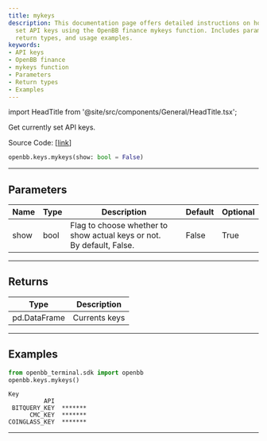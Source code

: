 ```yaml
---
title: mykeys
description: This documentation page offers detailed instructions on how to get currently
  set API keys using the OpenBB finance mykeys function. Includes parameter descriptions,
  return types, and usage examples.
keywords:
- API keys
- OpenBB finance
- mykeys function
- Parameters
- Return types
- Examples
---
```


import HeadTitle from '@site/src/components/General/HeadTitle.tsx';

<HeadTitle title="keys.mykeys - Reference | OpenBB SDK Docs" />

Get currently set API keys.

Source Code: [[link](https://github.com/OpenBB-finance/OpenBBTerminal/tree/main/openbb_terminal/keys_model.py#L241)]

```python
openbb.keys.mykeys(show: bool = False)
```

---

## Parameters

| Name | Type | Description | Default | Optional |
| ---- | ---- | ----------- | ------- | -------- |
| show | bool | Flag to choose whether to show actual keys or not.<br/>By default, False. | False | True |


---

## Returns

| Type | Description |
| ---- | ----------- |
| pd.DataFrame | Currents keys |
---

## Examples

```python
from openbb_terminal.sdk import openbb
openbb.keys.mykeys()
```

```
Key
          API
 BITQUERY_KEY  *******
      CMC_KEY  *******
COINGLASS_KEY  *******
```
---
